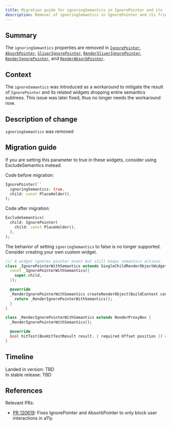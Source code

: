 ```yaml
---
title: Migration guide for ignoringSemantics in IgnorePointer and its friend
description: Removal of ignoringSemantics in IgnorePointer and its friend.
---
```


## Summary

The `ignoringSemantics` properties are removed in [`IgnorePointer`][],
[`AbsorbPointer`][], [`SliverIgnorePointer`][], [`RenderSliverIgnorePointer`][],
[`RenderIgnorePointer`][], and [`RenderAbsorbPointer`][].

## Context

The `ignoreSemantics` was introduced as a workaround to mitigate the result of
`IgnorePointer` and its related widgets dropping entire semantics subtrees. This
issue was later fixed, thus no longer needs the workaround now.

## Description of change

`ignoringSemantics` was removed

## Migration guide

If you are setting this parameter to true in these widgets, consider using
ExcludeSemantics instead.

Code before migration:

```dart
IgnorePointer(``
  ignoringSemantics: true,
  child: const PlaceHolder(),
);
```

Code after migration:

```dart
ExcludeSemantics(
  child: IgnorePointer(
    child: const PlaceHolder(),
  ),
);
```

The behavior of setting `ignoringSemantics` to false is no longer supported.
Consider creating your own custom widget.

```dart
/// A widget ignores pointer event but still keeps semantics actions.
class _IgnorePointerWithSemantics extends SingleChildRenderObjectWidget {
  const _IgnorePointerWithSemantics({
    super.child,
  });

  @override
  _RenderIgnorePointerWithSemantics createRenderObject(BuildContext context) {
    return _RenderIgnorePointerWithSemantics();
  }
}

class _RenderIgnorePointerWithSemantics extends RenderProxyBox {
  _RenderIgnorePointerWithSemantics();

  @override
  bool hitTest(BoxHitTestResult result, { required Offset position }) => false;
}
```


## Timeline

Landed in version: TBD  <br>
In stable release: TBD

## References

Relevant PRs:

* [PR 120619][]: Fixes IgnorePointer and AbsorbPointer to only block user
interactions in a11y.

[PR 120619]: {{site.repo.flutter}}/pull/120619
[`IgnorePointer`]: {{site.api}}/flutter/widgets/IgnorePointer-class.html
[`AbsorbPointer`]: {{site.api}}/flutter/widgets/AbsorbPointer-class.html
[`SliverIgnorePointer`]: {{site.api}}/flutter/widgets/SliverIgnorePointer-class.html
[`RenderSliverIgnorePointer`]: {{site.api}}/flutter/rendering/RenderSliverIgnorePointer-class.html
[`RenderIgnorePointer`]: {{site.api}}/flutter/rendering/RenderIgnorePointer-class.html
[`RenderAbsorbPointer`]: {{site.api}}/flutter/rendering/RenderAbsorbPointer-class.html
